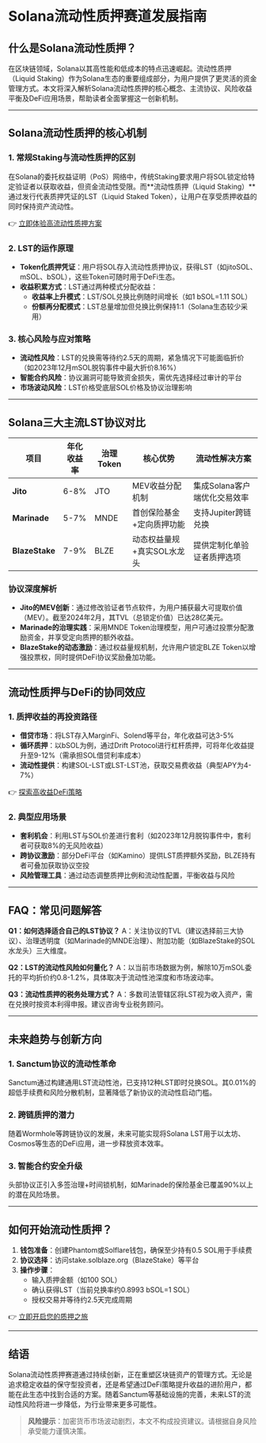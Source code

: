 # Solana流动性质押赛道发展指南

## 什么是Solana流动性质押？

在区块链领域，Solana以其高性能和低成本的特点迅速崛起。流动性质押（Liquid Staking）作为Solana生态的重要组成部分，为用户提供了更灵活的资金管理方式。本文将深入解析Solana流动性质押的核心概念、主流协议、风险收益平衡及DeFi应用场景，帮助读者全面掌握这一创新机制。

---

## Solana流动性质押的核心机制

### 1. 常规Staking与流动性质押的区别
在Solana的委托权益证明（PoS）网络中，传统Staking要求用户将SOL锁定给特定验证者以获取收益，但资金流动性受限。而**流动性质押（Liquid Staking）**通过发行代表质押凭证的LST（Liquid Staked Token），让用户在享受质押收益的同时保持资产流动性。

👉 [立即体验高流动性质押方案](https://bit.ly/okx_welcome)

### 2. LST的运作原理
- **Token化质押凭证**：用户将SOL存入流动性质押协议，获得LST（如jitoSOL、mSOL、bSOL），这些Token可随时用于DeFi生态。
- **收益积累方式**：LST通过两种模式分配收益：
  - **收益率上升模式**：LST/SOL兑换比例随时间增长（如1 bSOL=1.11 SOL）
  - **份额再分配模式**：LST总量增加但兑换比例保持1:1（Solana生态较少采用）

### 3. 核心风险与应对策略
- **流动性风险**：LST的兑换需等待约2.5天的周期，紧急情况下可能面临折价（如2023年12月mSOL脱钩事件中最大折价8.16%）
- **智能合约风险**：协议漏洞可能导致资金损失，需优先选择经过审计的平台
- **市场波动风险**：LST价格受底层SOL价格及协议治理影响

---

## Solana三大主流LST协议对比

| 项目       | 年化收益率 | 治理Token | 核心优势                          | 流动性解决方案              |
|------------|------------|------------|-----------------------------------|---------------------------|
| **Jito**   | 6-8%       | JTO        | MEV收益分配机制                   | 集成Solana客户端优化交易效率 |
| **Marinade** | 5-7%      | MNDE       | 首创保险基金+定向质押功能         | 支持Jupiter跨链兑换         |
| **BlazeStake** | 7-9%    | BLZE       | 动态权益量规+真实SOL水龙头        | 提供定制化单验证者质押选项   |

### 协议深度解析
- **Jito的MEV创新**：通过修改验证者节点软件，为用户捕获最大可提取价值（MEV）。截至2024年2月，其TVL（总锁定价值）已达28亿美元。
- **Marinade的治理实践**：采用MNDE Token治理模型，用户可通过投票分配激励资金，并享受定向质押的额外收益。
- **BlazeStake的动态激励**：通过权益量规机制，允许用户锁定BLZE Token以增强投票权，同时提供DeFi协议奖励叠加功能。

---

## 流动性质押与DeFi的协同效应

### 1. 质押收益的再投资路径
- **借贷市场**：将LST存入MarginFi、Solend等平台，年化收益可达3-5%
- **循环质押**：以bSOL为例，通过Drift Protocol进行杠杆质押，可将年化收益提升至9-12%（需承担SOL借贷利率成本）
- **流动性提供**：构建SOL-LST或LST-LST池，获取交易费收益（典型APY为4-7%）

👉 [探索高收益DeFi策略](https://bit.ly/okx_welcome)

### 2. 典型应用场景
- **套利机会**：利用LST与SOL价差进行套利（如2023年12月脱钩事件中，套利者可获取8%的无风险收益）
- **跨协议激励**：部分DeFi平台（如Kamino）提供LST质押额外奖励，BLZE持有者可叠加获取协议空投
- **风险管理工具**：通过动态调整质押比例和流动性配置，平衡收益与风险

---

## FAQ：常见问题解答

**Q1：如何选择适合自己的LST协议？**
A：关注协议的TVL（建议选择前三大协议）、治理透明度（如Marinade的MNDE治理）、附加功能（如BlazeStake的SOL水龙头）三大维度。

**Q2：LST的流动性风险如何量化？**
A：以当前市场数据为例，解除10万mSOL委托的平均折价约0.8-1.2%，具体取决于流动性池深度和市场波动率。

**Q3：流动性质押的税务处理方式？**
A：多数司法管辖区将LST视为收入资产，需在兑换时按资本利得申报。建议咨询专业税务顾问。

---

## 未来趋势与创新方向

### 1. Sanctum协议的流动性革命
Sanctum通过构建通用LST流动性池，已支持12种LST即时兑换SOL。其0.01%的超低手续费和风险分散机制，显著降低了新协议的流动性启动门槛。

### 2. 跨链质押的潜力
随着Wormhole等跨链协议的发展，未来可能实现将Solana LST用于以太坊、Cosmos等生态的DeFi应用，进一步释放资本效率。

### 3. 智能合约安全升级
头部协议正引入多签治理+时间锁机制，如Marinade的保险基金已覆盖90%以上的潜在风险场景。

---

## 如何开始流动性质押？

1. **钱包准备**：创建Phantom或Solflare钱包，确保至少持有0.5 SOL用于手续费
2. **协议选择**：访问stake.solblaze.org（BlazeStake）等平台
3. **操作步骤**：
   - 输入质押金额（如100 SOL）
   - 确认获得LST（当前兑换率约0.8993 bSOL=1 SOL）
   - 授权交易并等待约2.5天完成周期

👉 [立即开启您的质押之旅](https://bit.ly/okx_welcome)

---

## 结语

Solana流动性质押赛道通过持续创新，正在重塑区块链资产的管理方式。无论是追求稳定收益的保守型投资者，还是希望通过DeFi策略提升收益的进阶用户，都能在此生态中找到合适的方案。随着Sanctum等基础设施的完善，未来LST的流动性风险将进一步降低，为行业带来更多可能性。

> **风险提示**：加密货币市场波动剧烈，本文不构成投资建议。请根据自身风险承受能力谨慎决策。